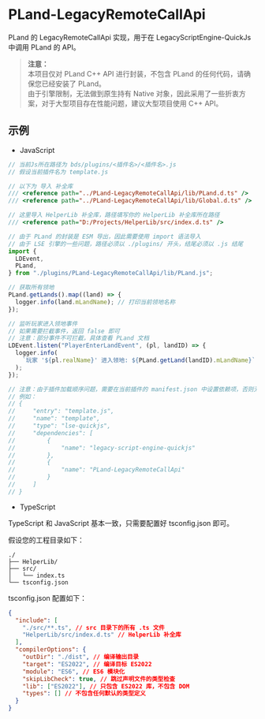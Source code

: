 # PLand-LegacyRemoteCallApi

PLand 的 LegacyRemoteCallApi 实现，用于在 LegacyScriptEngine-QuickJs 中调用 PLand 的 API。

> **注意：**  
> 本项目仅对 PLand C++ API 进行封装，不包含 PLand 的任何代码，请确保您已经安装了 PLand。  
> 由于引擎限制，无法做到原生持有 Native 对象，因此采用了一些折衷方案，对于大型项目存在性能问题，建议大型项目使用 C++ API。

## 示例

- JavaScript

```js
// 当前Js所在路径为 bds/plugins/<插件名>/<插件名>.js
// 假设当前插件名为 template.js

// 以下为 导入 补全库
/// <reference path="../PLand-LegacyRemoteCallApi/lib/PLand.d.ts" />
/// <reference path="../PLand-LegacyRemoteCallApi/lib/Global.d.ts" />

// 这里导入 HelperLib 补全库，路径填写你的 HelperLib 补全库所在路径
/// <reference path="D:/Projects/HelperLib/src/index.d.ts" />

// 由于 PLand 的封装是 ESM 导出，因此需要使用 import 语法导入
// 由于 LSE 引擎的一些问题，路径必须以 ./plugins/ 开头，结尾必须以 .js 结尾
import {
  LDEvent,
  PLand,
} from "./plugins/PLand-LegacyRemoteCallApi/lib/PLand.js";

// 获取所有领地
PLand.getLands().map((land) => {
  logger.info(land.mLandName); // 打印当前领地名称
});

// 监听玩家进入领地事件
// 如果需要拦截事件，返回 false 即可
// 注意：部分事件不可拦截，具体查看 PLand 文档
LDEvent.listen("PlayerEnterLandEvent", (pl, landID) => {
  logger.info(
    `玩家 '${pl.realName}' 进入领地: ${PLand.getLand(landID).mLandName}`
  );
});

// 注意：由于插件加载顺序问题，需要在当前插件的 manifest.json 中设置依赖项，否则无法正确导入
// 例如：
// {
//     "entry": "template.js",
//     "name": "template",
//     "type": "lse-quickjs",
//     "dependencies": [
//         {
//             "name": "legacy-script-engine-quickjs"
//         },
//         {
//             "name": "PLand-LegacyRemoteCallApi"
//         }
//     ]
// }
```

- TypeScript

TypeScript 和 JavaScript 基本一致，只需要配置好 tsconfig.json 即可。

假设您的工程目录如下：

```file
./
├── HelperLib/
├── src/
│   └── index.ts
└── tsconfig.json
```

tsconfig.json 配置如下：

```json
{
  "include": [
    "./src/**.ts", // src 目录下的所有 .ts 文件
    "HelperLib/src/index.d.ts" // HelperLib 补全库
  ],
  "compilerOptions": {
    "outDir": "./dist", // 编译输出目录
    "target": "ES2022", // 编译目标 ES2022
    "module": "ES6", // ES6 模块化
    "skipLibCheck": true, // 跳过声明文件的类型检查
    "lib": ["ES2022"], // 只包含 ES2022 库，不包含 DOM
    "types": [] // 不包含任何默认的类型定义
  }
}
```
